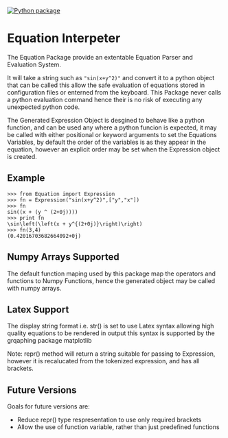 [![Python package](https://github.com/Antyos/Equation/actions/workflows/python-package.yml/badge.svg)](https://github.com/Antyos/Equation/actions/workflows/python-package.yml)

Equation Interpeter
===================
The Equation Package provide an extentable Equation Parser and Evaluation System.

It will take a string such as `"sin(x+y^2)"` and convert it to a python object that can be called
this allow the safe evaluation of equations stored in configuration files or enterned from the 
keyboard. This Package never calls a python evaluation command hence their is no risk of executing
any unexpected python code.

The Generated Expression Object is desgined to behave like a python function, and can be used any where
a python funcion is expected, it may be called with either positional or keyword arguments to set the
Equations Variables, by default the order of the variables is as they appear in the equation, however
an explicit order may be set when the Expression object is created.

Example
-------

	>>> from Equation import Expression
	>>> fn = Expression("sin(x+y^2)",["y","x"])
	>>> fn
	sin((x + (y ^ (2+0j))))
	>>> print fn
	\sin\left(\left(x + y^{(2+0j)}\right)\right)
	>>> fn(3,4)
	(0.42016703682664092+0j)

Numpy Arrays Supported
----------------------

The default function maping used by this package map the operators and functions to Numpy Functions, hence the generated object may be called with
numpy arrays.

Latex Support
-------------

The display string format i.e. str() is set to use Latex syntax allowing high quality equations to be rendered in output this syntax is supported by the grqaphing package matplotlib

Note: repr() method will return a string suitable for passing to Expression, however it is recalucated from the tokenized expression, and has all brackets.

Future Versions
---------------
Goals for future versions are:

- Reduce repr() type respresentation to use only required brackets
- Allow the use of function variable, rather than just predefined functions
